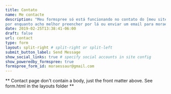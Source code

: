 ```yaml
---
title: Contato
name: Me contacte
description: "Meu formspree só está funcionando no contato do [meu site em inglês](https://lucasmoraes.io/contact/). Porque? Não sei, mas 
por enquanto acho melhor preencher por lá ou enviar um email para moraessaur@gmail.com :)"
date: 2019-02-25T13:38:41-06:00
draft: false
url: contact
type: form
layout: split-right # split-right or split-left
submit_button_label: Send Message
show_social_links: true # specify social accounts in site config
show_poweredby_formspree: true
formspree_form_id: moraessaur@gmail.com
---
```


** Contact page don't contain a body, just the front matter above.
See form.html in the layouts folder **
